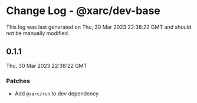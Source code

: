 # Change Log - @xarc/dev-base

This log was last generated on Thu, 30 Mar 2023 22:38:22 GMT and should not be manually modified.

## 0.1.1
Thu, 30 Mar 2023 22:38:22 GMT

### Patches

- Add `@xarc/run` to dev dependency

